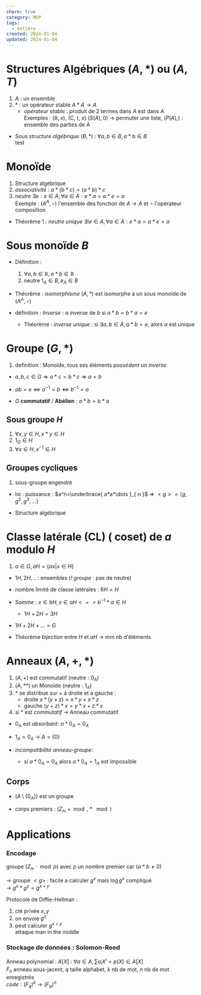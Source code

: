 ```yaml
---  
share: true  
category: MDP  
tags:  
  - matière  
created: 2024-01-04  
updated: 2024-01-04  
---  
```

  
# Structures Algébriques $(A,*)$ ou $(A,T)$  
1. $A$ : un ensemble  
2. $*$ : un opérateur stable     $A*A\to A$  
	- *opérateur stable* : produit de 2 termes dans $A$ est dans $A$  
Exemples : $(\mathbb{R}, x)$, (C, t, x) $(S(A), 0)$   → permuter une liste,  $(P(A), )$    : ensemble des parties de A  
  
- *Sous structure algébrique* $(B,*)$ : $\forall a,b \in B, a*b\in B$  
test  
# Monoïde  
1. Structure algébrique  
2. *associativité* : $a*(b*c) = (a*b)*c$  
3. *neutre* $\exists e: e \in A; \forall a \in A : e*a=a*e=a$  
Exemple : $(A^A, \circ)$ l'ensemble des fonction de $A\to A$ et $\circ$ l'opérateur composition  
  
- Théorème 1 : *neutre unique* $\exists ! e \in A, \forall a \in A : e*a=a*e=a$  
# Sous monoïde $B$  
  
- Définition :   
	1. $\forall a,b \in \mathbb{R}, a*b \in \mathbb{R}$  
	2. neutre $1_A \in B, e_A \in B$  
  
- Théorème : *isomorphisme* $(A,*)$ est isomorphe a un sous monoïde de $(A^A, \circ)$  
  
- définition : *Inverse* : $a$ inverse de $b$ si $a*b=b*a=e$  
	- Théorème : *inverse unique* : si $\exists a, b \in A, a*b=e$, alors $a$ est unique  
# Groupe $(G,*)$  
1. definition : Monoïde, tous ses éléments *possèdent un inverse*  
  
- $a,b,c \in G \Rightarrow  a*c=b*c \Rightarrow a=b$  
  
- $ab=e \iff a^{-1}=b\iff b^{-1}=a$  
  
- $G$ **commutatif** / **Abélien** : $a*b=b*a$  
## Sous groupe $H$  
1. $\forall x,y \in H, x*y \in H$  
2. $1_G \in H$  
3. $\forall x \in H, x^{-1} \in H$  
## Groupes cycliques  
1. sous-groupe engendré  
  
- loi : puissance : $a^n=\underbrace{ a*a*\dots }_{ n }$ ⇒ $<g> =\{ g, g^2, g^3, \dots \}$  
  
- Structure algébrique  
# Classe latérale (CL) ( coset) de $a$ modulo $H$  
1. $a\in G,   aH = \{ax|x \in H\}$  
  
- $1H, 2H, ..$ : ensembles  (*! groupe* : pas de neutre)  
  
- nombre limité de classe latérales : $6H = H$  
  
  
- *Somme* : $x \in bH, x \in aH <=> b^{-1}*a  \in H$  
	- $1H + 2H = 3H$  
  
- $1H+2H+\dots=G$  
  
- Théorème *bijection* entre $H$ et $aH$ → mm nb d'éléments  
# Anneaux $(A, +, *)$  
1. $(A,+)$ est commutatif (neutre : $0_{A}$)  
2. $(A,**)$ un Monoïde (neutre : $1_{A}$)  
3. $*$ se distribue sur $+$ à droite et a gauche :  
	- droite  $x*(y+z)=x*y+x*z$  
	- gauche $(y+z)*x=y*x+z*x$  
4. si $*$ est *commutatif* → Anneau commutatif  
  
- $0_{A}$ est *absorbant*: $a*0_{A}=0_{A}$  
  
- $1_{A}=0_{A}$ → $A=\{ 0 \}$  
  
- *incompatibilité anneau-groupe*:  
	- si $a*0_{A}=0_{A}$ alors  $a*0_{A}=1_{A}$ est impossible  
## Corps  
  
- $(A\setminus \{0_{A}  \})$ est un groupe  
  
- corps premiers : $(Z_{n}, +\mod, *\mod)$  
# Applications  
### Encodage  
groupe $(Z_{n}, \cdot \mod p)$ avec $p$ un nombre premier car ($a*b\neq 0$)  
  
→ groupe $<g>$ : facile a calculer $g^x$ mais $\log g^x$ compliqué  
→ $g^x*g^y=g^{x+y}$  
  
Protocole de Diffie-Hellman :  
1. clé privée $x,y$  
2. on envoie $g^x$  
3. peut calculer $g^{x+y}$   
attaque man in the middle  
### Stockage de données : Solomon-Reed  
Anneau polynomial : $A[X]$ : $\forall a \in A,  \sum a_{i}X^i=p(X) \in A[X]$  
$F_{n}$ anneau sous-jacent, $q$ taille alphabet, $k$ nb de mot, $n$ nb de mot enregistrés  
$code :(F_{q})^k\to(F_{q})^n$  
